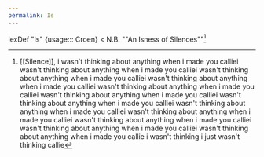 ```yaml
---
permalink: Is
---
```

lexDef "Is" {usage::: Croen} < N.B. ""An Isness of Silences""[^IsCroen]

[^IsCroen]: [[Silence]], i wasn't thinking about anything when i made you calliei wasn't thinking about anything when i made you calliei wasn't thinking about anything when i made you calliei wasn't thinking about anything when i made you calliei wasn't thinking about anything when i made you calliei wasn't thinking about anything when i made you calliei wasn't thinking about anything when i made you calliei wasn't thinking about anything when i made you calliei wasn't thinking about anything when i made you calliei wasn't thinking about anything when i made you calliei wasn't thinking about anything when i made you calliei wasn't thinking about anything when i made you callie i wasn't thinking i just wasn't thinking callie

